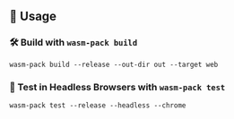 ## 🚴 Usage

### 🛠️ Build with `wasm-pack build`

```
wasm-pack build --release --out-dir out --target web
```

### 🔬 Test in Headless Browsers with `wasm-pack test`

```
wasm-pack test --release --headless --chrome
```